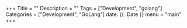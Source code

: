 +++
Title = ""
Description = ""
Tags = ["Development", "golang"]
Categories = ["Development", "GoLang"]
date: {{ .Date }}
menu = "main"
+++
